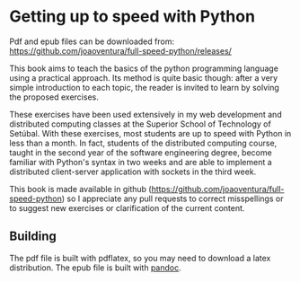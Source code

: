# Getting up to speed with Python

Pdf and epub files can be downloaded from: https://github.com/joaoventura/full-speed-python/releases/

This book aims to teach the basics of the python programming language using a practical approach. Its method is quite basic though: after a very simple introduction to each topic, the reader is invited to learn by solving the proposed exercises.

These exercises have been used extensively in my web development and distributed computing classes at the Superior School of Technology of Setúbal. With these exercises, most students are up to speed with Python in less than a month. In fact, students of the distributed computing course, taught in the second year of the software engineering degree, become familiar with Python's syntax in two weeks and are able to implement a distributed client-server application with sockets in the third week.

This book is made available in github (https://github.com/joaoventura/full-speed-python) so I appreciate any pull requests to correct misspellings or to suggest new exercises or clarification of the current content.


## Building

The pdf file is built with pdflatex, so you may need to download a latex distribution. The epub file is built with [pandoc](http://pandoc.org/).
